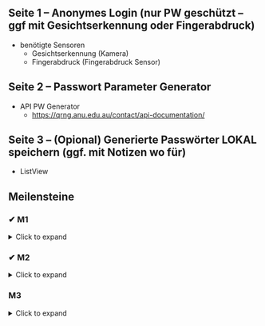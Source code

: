 ## Seite 1 – Anonymes Login (nur PW geschützt – ggf mit Gesichtserkennung oder Fingerabdruck)
- benötigte Sensoren
    - Gesichtserkennung (Kamera)
    - Fingerabdruck (Fingerabdruck Sensor)


## Seite 2 – Passwort Parameter Generator
- API PW Generator
    - https://qrng.anu.edu.au/contact/api-documentation/

## Seite 3 – (Opional) Generierte Passwörter LOKAL speichern (ggf. mit Notizen wo für)

- ListView

## Meilensteine 

### ✔ M1
<details><summary>Click to expand</summary>
AF1 und AF2 sind erfüllt. Die Routen und die ListView/GridView müssen noch keine 
sinnvollen Daten beinhalten. 
</details>

### ✔ M2
<details><summary>Click to expand</summary>
AF3 und AF4 sind erfüllt. Die App kann also Daten von einem Gerätesensor oder aus einer 
öffentlichen API darstellen und den authentifizierten Anwender erkennen. 
</details>

### M3
<details><summary>Click to expand</summary>
Es wird die finale Version der App präsentiert, die alle oben genannten Anforderungen AF1-
5 erfüllt.
</details>
